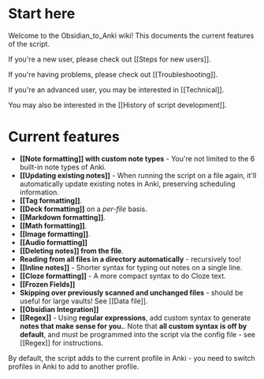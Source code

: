 # Start here

Welcome to the Obsidian_to_Anki wiki! This documents the current features of the script. 

If you're a new user, please check out [[Steps for new users]].

If you're having problems, please check out [[Troubleshooting]].

If you're an advanced user, you may be interested in [[Technical]].

You may also be interested in the [[History of script development]].

# Current features
* **[[Note formatting]] with custom note types** - You're not limited to the 6 built-in note types of Anki.
* **[[Updating existing notes]]** - When running the script on a file again, it'll automatically update existing notes in Anki, preserving scheduling information.
* **[[Tag formatting]]**.
* **[[Deck formatting]]** on a *per-file* basis.
* **[[Markdown formatting]]**.
* **[[Math formatting]]**.
* **[[Image formatting]]**.
* **[[Audio formatting]]**
* **[[Deleting notes]] from the file**.
* **Reading from all files in a directory automatically** - recursively too!
* **[[Inline notes]]** - Shorter syntax for typing out notes on a single line.
* **[[Cloze formatting]]** - A more compact syntax to do Cloze text.
* **[[Frozen Fields]]**
* **Skipping over previously scanned and unchanged files** - should be useful for large vaults! See [[Data file]].
* **[[Obsidian Integration]]**
* **[[Regex]]** - Using **regular expressions**, add custom syntax to generate **notes that make sense for you.**. Note that **all custom syntax is off by default**, and must be programmed into the script via the config file - see [[Regex]] for instructions.

By default, the script adds to the current profile in Anki - you need to switch profiles in Anki to add to another profile.